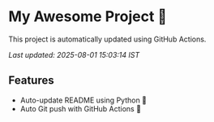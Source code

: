 # My Awesome Project 🚀

This project is automatically updated using GitHub Actions.

_Last updated: 2025-08-01 15:03:14 IST_

## Features
- Auto-update README using Python 🐍
- Auto Git push with GitHub Actions 🤖

